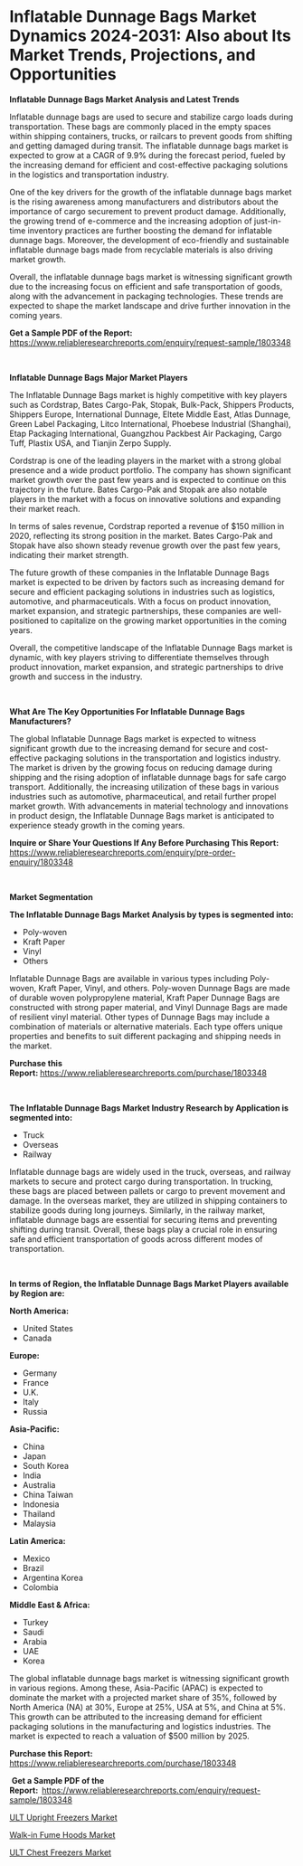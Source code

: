 <p><h1>Inflatable Dunnage Bags Market Dynamics 2024-2031: Also about Its Market Trends, Projections, and Opportunities</h1></p><p><strong>Inflatable Dunnage Bags Market Analysis and Latest Trends</strong></p>
<p><p>Inflatable dunnage bags are used to secure and stabilize cargo loads during transportation. These bags are commonly placed in the empty spaces within shipping containers, trucks, or railcars to prevent goods from shifting and getting damaged during transit. The inflatable dunnage bags market is expected to grow at a CAGR of 9.9% during the forecast period, fueled by the increasing demand for efficient and cost-effective packaging solutions in the logistics and transportation industry.</p><p>One of the key drivers for the growth of the inflatable dunnage bags market is the rising awareness among manufacturers and distributors about the importance of cargo securement to prevent product damage. Additionally, the growing trend of e-commerce and the increasing adoption of just-in-time inventory practices are further boosting the demand for inflatable dunnage bags. Moreover, the development of eco-friendly and sustainable inflatable dunnage bags made from recyclable materials is also driving market growth.</p><p>Overall, the inflatable dunnage bags market is witnessing significant growth due to the increasing focus on efficient and safe transportation of goods, along with the advancement in packaging technologies. These trends are expected to shape the market landscape and drive further innovation in the coming years.</p></p>
<p><strong>Get a Sample PDF of the Report:&nbsp;</strong> <a href="https://www.reliableresearchreports.com/enquiry/request-sample/1803348">https://www.reliableresearchreports.com/enquiry/request-sample/1803348</a></p>
<p>&nbsp;</p>
<p><strong>Inflatable Dunnage Bags Major Market Players</strong></p>
<p><p>The Inflatable Dunnage Bags market is highly competitive with key players such as Cordstrap, Bates Cargo-Pak, Stopak, Bulk-Pack, Shippers Products, Shippers Europe, International Dunnage, Eltete Middle East, Atlas Dunnage, Green Label Packaging, Litco International, Phoebese Industrial (Shanghai), Etap Packaging International, Guangzhou Packbest Air Packaging, Cargo Tuff, Plastix USA, and Tianjin Zerpo Supply.</p><p>Cordstrap is one of the leading players in the market with a strong global presence and a wide product portfolio. The company has shown significant market growth over the past few years and is expected to continue on this trajectory in the future. Bates Cargo-Pak and Stopak are also notable players in the market with a focus on innovative solutions and expanding their market reach.</p><p>In terms of sales revenue, Cordstrap reported a revenue of $150 million in 2020, reflecting its strong position in the market. Bates Cargo-Pak and Stopak have also shown steady revenue growth over the past few years, indicating their market strength.</p><p>The future growth of these companies in the Inflatable Dunnage Bags market is expected to be driven by factors such as increasing demand for secure and efficient packaging solutions in industries such as logistics, automotive, and pharmaceuticals. With a focus on product innovation, market expansion, and strategic partnerships, these companies are well-positioned to capitalize on the growing market opportunities in the coming years.</p><p>Overall, the competitive landscape of the Inflatable Dunnage Bags market is dynamic, with key players striving to differentiate themselves through product innovation, market expansion, and strategic partnerships to drive growth and success in the industry.</p></p>
<p>&nbsp;</p>
<p><strong>What Are The Key Opportunities For Inflatable Dunnage Bags Manufacturers?</strong></p>
<p><p>The global Inflatable Dunnage Bags market is expected to witness significant growth due to the increasing demand for secure and cost-effective packaging solutions in the transportation and logistics industry. The market is driven by the growing focus on reducing damage during shipping and the rising adoption of inflatable dunnage bags for safe cargo transport. Additionally, the increasing utilization of these bags in various industries such as automotive, pharmaceutical, and retail further propel market growth. With advancements in material technology and innovations in product design, the Inflatable Dunnage Bags market is anticipated to experience steady growth in the coming years.</p></p>
<p><strong>Inquire or Share Your Questions If Any Before Purchasing This Report:</strong> <a href="https://www.reliableresearchreports.com/enquiry/pre-order-enquiry/1803348">https://www.reliableresearchreports.com/enquiry/pre-order-enquiry/1803348</a></p>
<p>&nbsp;</p>
<p><strong>Market Segmentation</strong></p>
<p><strong>The Inflatable Dunnage Bags Market Analysis by types is segmented into:</strong></p>
<p><ul><li>Poly-woven</li><li>Kraft Paper</li><li>Vinyl</li><li>Others</li></ul></p>
<p><p>Inflatable Dunnage Bags are available in various types including Poly-woven, Kraft Paper, Vinyl, and others. Poly-woven Dunnage Bags are made of durable woven polypropylene material, Kraft Paper Dunnage Bags are constructed with strong paper material, and Vinyl Dunnage Bags are made of resilient vinyl material. Other types of Dunnage Bags may include a combination of materials or alternative materials. Each type offers unique properties and benefits to suit different packaging and shipping needs in the market.</p></p>
<p><strong>Purchase this Report:&nbsp;</strong><a href="https://www.reliableresearchreports.com/purchase/1803348">https://www.reliableresearchreports.com/purchase/1803348</a></p>
<p>&nbsp;</p>
<p><strong>The Inflatable Dunnage Bags Market Industry Research by Application is segmented into:</strong></p>
<p><ul><li>Truck</li><li>Overseas</li><li>Railway</li></ul></p>
<p><p>Inflatable dunnage bags are widely used in the truck, overseas, and railway markets to secure and protect cargo during transportation. In trucking, these bags are placed between pallets or cargo to prevent movement and damage. In the overseas market, they are utilized in shipping containers to stabilize goods during long journeys. Similarly, in the railway market, inflatable dunnage bags are essential for securing items and preventing shifting during transit. Overall, these bags play a crucial role in ensuring safe and efficient transportation of goods across different modes of transportation.</p></p>
<p>&nbsp;</p>
<p><strong>In terms of Region, the Inflatable Dunnage Bags Market Players available by Region are:</strong></p>
<p>
    <p> <strong> North America: </strong>
        <ul>
            <li>United States</li>
            <li>Canada</li>
        </ul>
        </p> 
    <p> <strong> Europe: </strong>
        <ul>
            <li>Germany</li>
            <li>France</li>
            <li>U.K.</li>
            <li>Italy</li>
            <li>Russia</li>
        </ul>
        </p> 
    <p> <strong> Asia-Pacific: </strong>
        <ul>
            <li>China</li>
            <li>Japan</li>
            <li>South Korea</li>
            <li>India</li>
            <li>Australia</li>
            <li>China Taiwan</li>
            <li>Indonesia</li>
            <li>Thailand</li>
            <li>Malaysia</li>
        </ul>
        </p> 
    <p> <strong> Latin America: </strong>
        <ul>
            <li>Mexico</li>
            <li>Brazil</li>
            <li>Argentina Korea</li>
            <li>Colombia</li>
        </ul>
        </p> 
    <p> <strong> Middle East & Africa: </strong>
        <ul>
            <li>Turkey</li>
            <li>Saudi</li>
            <li>Arabia</li>
            <li>UAE</li>
            <li>Korea</li>
        </ul>
    </p>
    </p>
<p><p>The global inflatable dunnage bags market is witnessing significant growth in various regions. Among these, Asia-Pacific (APAC) is expected to dominate the market with a projected market share of 35%, followed by North America (NA) at 30%, Europe at 25%, USA at 5%, and China at 5%. This growth can be attributed to the increasing demand for efficient packaging solutions in the manufacturing and logistics industries. The market is expected to reach a valuation of $500 million by 2025.</p></p>
<p><strong>Purchase this Report: </strong><a href="https://www.reliableresearchreports.com/purchase/1803348">https://www.reliableresearchreports.com/purchase/1803348</a></p>
<p>&nbsp;<strong>Get a Sample PDF of the Report:&nbsp;&nbsp;</strong><a href="https://www.reliableresearchreports.com/enquiry/request-sample/1803348">https://www.reliableresearchreports.com/enquiry/request-sample/1803348</a></p>
<p><strong></strong></p>
<p><p><a href="https://view.publitas.com/reportprime-1/ult-upright-freezers-market-analysis-examines-its-scope-on-growth-opportunities-and-forecasted-trends-spanning-from-2024-to-2031/">ULT Upright Freezers Market</a></p><p><a href="https://view.publitas.com/reportprime-1/walk-in-fume-hoods-market-size-focuses-on-market-dynamics-in-depth-analysis-and-future-projections-of-its-market-forecasted-for-period-from-2024-to-2031/">Walk-in Fume Hoods Market</a></p><p><a href="https://view.publitas.com/reportprime-1/ult-chest-freezers-market-research-report-forecasted-for-period-from-2024-2031-by-market-type-market-application-and-region/">ULT Chest Freezers Market</a></p></p>
